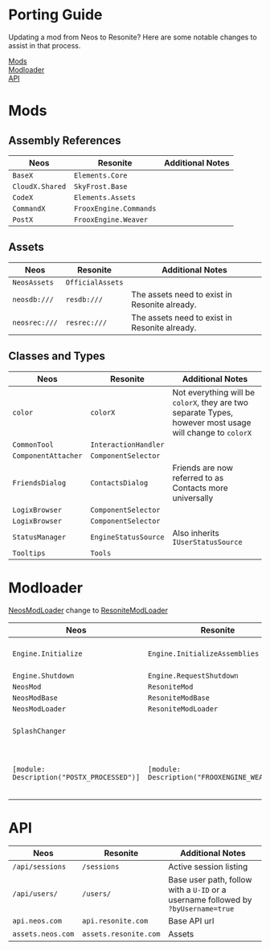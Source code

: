 # Porting Guide

Updating a mod from Neos to Resonite? Here are some notable changes to assist in that process.

[Mods](#mods)<br>
[Modloader](#modloader)<br>
[API](#api)<br>

# Mods

## Assembly References

| Neos                | Resonite         | Additional Notes        |
| ------------------- | ------------------------ | ----------------------------------------------|
| `BaseX`             | `Elements.Core`          |   |
| `CloudX.Shared`     | `SkyFrost.Base`          |   |
| `CodeX`             | `Elements.Assets`        |   |
| `CommandX`          | `FrooxEngine.Commands`   |   |
| `PostX`             | `FrooxEngine.Weaver`     |   |

## Assets

| Neos                | Resonite         | Additional Notes        |
| ------------------- | ------------------------ | ----------------------------------------------|
| `NeosAssets`        | `OfficialAssets`         |   |
| `neosdb:///`        | `resdb:///`              | The assets need to exist in Resonite already. |
| `neosrec:///`       | `resrec:///`             | The assets need to exist in Resonite already. |

## Classes and Types

| Neos                | Resonite         | Additional Notes        |
| ------------------- | ------------------------ | ----------------------------------------------|
| `color`             | `colorX`                 | Not everything will be `colorX`, they are two separate Types, however most usage will change to `colorX` |
| `CommonTool`        | `InteractionHandler`     |   |
| `ComponentAttacher` | `ComponentSelector`      |   |
| `FriendsDialog`     | `ContactsDialog`         | Friends are now referred to as Contacts more universally |
| `LogixBrowser`      | `ComponentSelector`      |   |
| `LogixBrowser`      | `ComponentSelector`      |   |
| `StatusManager`     | `EngineStatusSource`     | Also inherits `IUserStatusSource` |
| `Tooltips`          | `Tools`                  |   |

# Modloader

[NeosModLoader](https://github.com/neos-modding-group/NeosModLoader) change to [ResoniteModLoader](https://github.com/resonite-modding-group/ResoniteModLoader)

| Neos                | Resonite         | Additional Notes        |
| ------------------- | ------------------------ | ----------------------------------------------|
| `Engine.Initialize` | `Engine.InitializeAssemblies` | This is where compatibility hash is computed |
| `Engine.Shutdown`   | `Engine.RequestShutdown` |   |
| `NeosMod`           | `ResoniteMod`            |   |
| `NeosModBase`       | `ResoniteModBase`        |   |
| `NeosModLoader`     | `ResoniteModLoader`      |   |
| `SplashChanger`     |                          | Currently disabled, will need to be relooked at |
| `[module: Description("POSTX_PROCESSED")]`     | `[module: Description("FROOXENGINE_WEAVED")]` | Plugins now are `Weaved` when loaded, this is done in `FrooxEngine.Weaver` |

# API

| Neos                | Resonite         | Additional Notes        |
| ------------------- | ------------------------ | ----------------------------------------------|
| `/api/sessions ` | `/sessions` | Active session listing |
| `/api/users/ ` | `/users/` | Base user path, follow with a `U-ID` or a username followed by `?byUsername=true`|
| `api.neos.com` | `api.resonite.com` | Base API url |
| `assets.neos.com` | `assets.resonite.com` | Assets |
